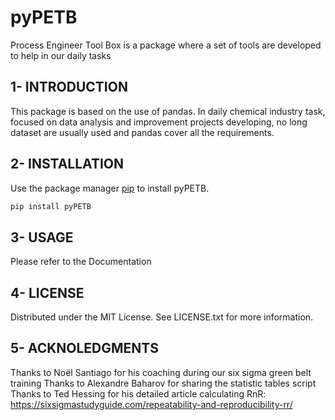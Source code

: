 # pyPETB

Process Engineer Tool Box is a package where a set of tools are developed to help in our daily tasks

## 1- INTRODUCTION

This package is based on the use of pandas. In daily chemical industry task, focused on data analysis
and improvement projects developing, no long dataset are
usually used and pandas cover all the requirements.

## 2- INSTALLATION

Use the package manager [pip](https://pip.pypa.io/en/stable/) to install pyPETB.

```bash
pip install pyPETB
```

## 3- USAGE

Please refer to the Documentation

## 4- LICENSE

Distributed under the MIT License. See LICENSE.txt for more information.

## 5- ACKNOLEDGMENTS

Thanks to Noël Santiago for his coaching during our six sigma green belt training
Thanks to Alexandre Baharov for sharing the statistic tables script
Thanks to Ted Hessing for his detailed article calculating RnR:
https://sixsigmastudyguide.com/repeatability-and-reproducibility-rr/